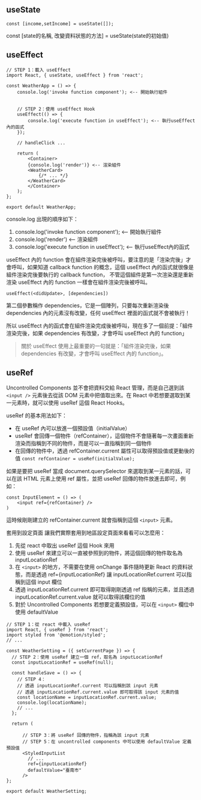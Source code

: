 ## useState 
```const [income,setIncome] = useState([]);```

const [state的名稱, 改變資料狀態的方法] = useState(state的初始值)

## useEffect

```
// STEP 1：載入 useEffect
import React, { useState, useEffect } from 'react';

const WeatherApp = () => {
    console.log('invoke function component'); <-- 開始執行組件


    // STEP 2：使用 useEffect Hook
    useEffect(() => {
        console.log('execute function in useEffect'); <-- 執行useEffect內的函式
    });

    // handleClick ...

    return (
        <Container>
        {console.log('render')} <-- 渲染組件
        <WeatherCard>
            {/* ... */}
        </WeatherCard>
        </Container>
    );
};

export default WeatherApp;

```

console.log 出現的順序如下：
  1. console.log('invoke function component'); <-- 開始執行組件
  2. console.log('render') <-- 渲染組件
  3. console.log('execute function in useEffect'); <-- 執行useEffect內的函式

useEffect 內的 function 會在組件渲染完後被呼叫，要注意的是「渲染完後」才會呼叫，如果知道 callback function 的概念，這個 useEffect 內的函式就很像是組件渲染完後要執行的 callback function，
不管這個組件是第一次渲染還是重新渲染 useEffect 內的 function 一樣會在組件渲染完後被呼叫。

```useEffect(<didUpdate>, [dependencies])```

第二個參數稱作 dependencies，它是一個陣列，只要每次重新渲染後 dependencies 內的元素沒有改變，任何 useEffect 裡面的函式就不會被執行！

所以 useEffect 內的函式會在組件渲染完成後被呼叫，現在多了一個前提：「組件渲染完後，如果 dependencies 有改變，才會呼叫 useEffect 內的 function」
> 關於 useEffect 使用上最重要的一句就是：「組件渲染完後，如果 dependencies 有改變，才會呼叫 useEffect 內的 function」。


## useRef
Uncontrolled Components 並不會把資料交給 React 管理，而是自己選到該 ```<input />``` 元素後去從該 DOM 元素中把值取出來。在 React 中若想要選取到某一元素時，就可以使用 useRef 這個 React Hooks。

useRef 的基本用法如下：

+ 在 useRef 內可以放進一個預設值（initialValue）
+ useRef 會回傳一個物件（refContainer），這個物件不會隨著每一次畫面重新渲染而指稱到不同的物件，而是可以一直指稱到同一個物件
+ 在回傳的物件中，透過 refContainer.current 屬性可以取得預設值或更動後的值
```const refContainer = useRef(initialValue);```

如果是要把 useRef 當成 document.querySelector 來選取到某一元素的話，可以在該 HTML 元素上使用 ref 屬性，並把 useRef 回傳的物件放進去即可，例如：
```
const InputElement = () => (
    <input ref={refContainer} />
)
```
這時候剛剛建立的 refContainer.current 就會指稱到這個 ```<input>``` 元素。

套用到設定頁面
讓我們實際套用到地區設定頁面來看看可以怎麼用：

1. 先從 react 中取出 useRef 這個 Hook 來用
2. 使用 useRef 來建立可以一直被參照到的物件，將這個回傳的物件取名為 inputLocationRef
3. 在 ```<input>``` 的地方，不需要在使用 onChange 事件隨時更新 React 的資料狀態，而是透過 ref={inputLocationRef} 讓 inputLocationRef.current 可以指稱到這個 input 欄位
4. 透過 inputLocationRef.current 即可取得剛剛透過 ref 指稱的元素，並且透過 inputLocationRef.current.value 就可以取得該欄位的值
5. 對於 Uncontrolled Components 若想要定義預設值，可以在 ```<input>``` 欄位中使用 defaultValue

```
// STEP 1：從 react 中載入 useRef
import React, { useRef } from 'react';
import styled from '@emotion/styled';
// ...

const WeatherSetting = ({ setCurrentPage }) => {
  // STEP 2：使用 useRef 建立一個 ref，取名為 inputLocationRef
  const inputLocationRef = useRef(null);

  const handleSave = () => {
    // STEP 4：
    // 透過 inputLocationRef.current 可以指稱到該 input 元素
    // 透過 inputLocationRef.current.value 即可取得該 input 元素的值
    const locationName = inputLocationRef.current.value;
    console.log(locationName);
    // ...
  };

  return (

      // STEP 3：將 useRef 回傳的物件，指稱為該 input 元素
      // STEP 5：在 uncontrolled components 中可以使用 defaultValue 定義預設值
      <StyledInputList
        // ...
        ref={inputLocationRef}
        defaultValue="臺南市"
      />
};

export default WeatherSetting;
```


